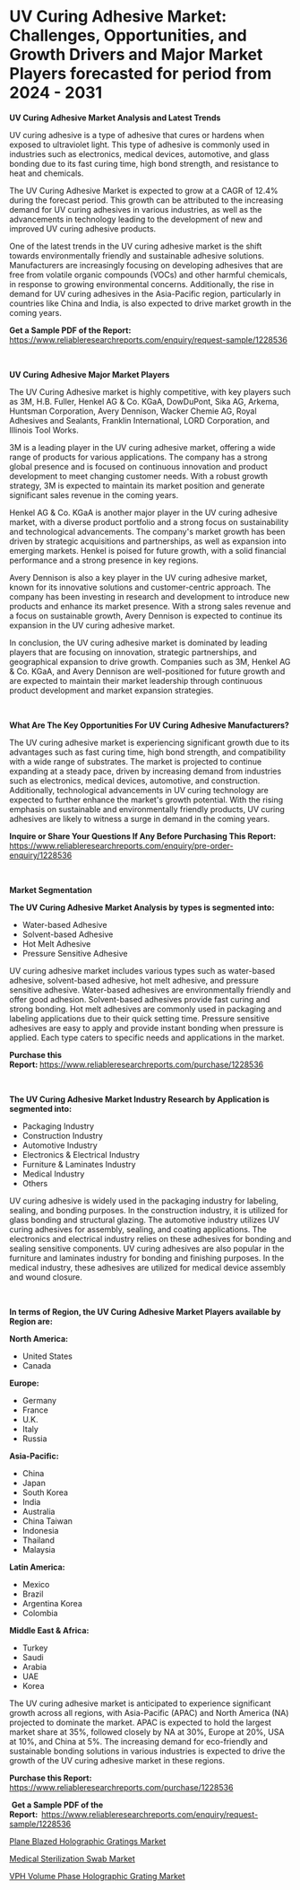 <p><h1>UV Curing Adhesive Market: Challenges, Opportunities, and Growth Drivers and Major Market Players forecasted for period from 2024 - 2031</h1></p><p><strong>UV Curing Adhesive Market Analysis and Latest Trends</strong></p>
<p><p>UV curing adhesive is a type of adhesive that cures or hardens when exposed to ultraviolet light. This type of adhesive is commonly used in industries such as electronics, medical devices, automotive, and glass bonding due to its fast curing time, high bond strength, and resistance to heat and chemicals. </p><p>The UV Curing Adhesive Market is expected to grow at a CAGR of 12.4% during the forecast period. This growth can be attributed to the increasing demand for UV curing adhesives in various industries, as well as the advancements in technology leading to the development of new and improved UV curing adhesive products. </p><p>One of the latest trends in the UV curing adhesive market is the shift towards environmentally friendly and sustainable adhesive solutions. Manufacturers are increasingly focusing on developing adhesives that are free from volatile organic compounds (VOCs) and other harmful chemicals, in response to growing environmental concerns. Additionally, the rise in demand for UV curing adhesives in the Asia-Pacific region, particularly in countries like China and India, is also expected to drive market growth in the coming years.</p></p>
<p><strong>Get a Sample PDF of the Report:&nbsp;</strong> <a href="https://www.reliableresearchreports.com/enquiry/request-sample/1228536">https://www.reliableresearchreports.com/enquiry/request-sample/1228536</a></p>
<p>&nbsp;</p>
<p><strong>UV Curing Adhesive Major Market Players</strong></p>
<p><p>The UV Curing Adhesive market is highly competitive, with key players such as 3M, H.B. Fuller, Henkel AG & Co. KGaA, DowDuPont, Sika AG, Arkema, Huntsman Corporation, Avery Dennison, Wacker Chemie AG, Royal Adhesives and Sealants, Franklin International, LORD Corporation, and Illinois Tool Works.</p><p>3M is a leading player in the UV curing adhesive market, offering a wide range of products for various applications. The company has a strong global presence and is focused on continuous innovation and product development to meet changing customer needs. With a robust growth strategy, 3M is expected to maintain its market position and generate significant sales revenue in the coming years.</p><p>Henkel AG & Co. KGaA is another major player in the UV curing adhesive market, with a diverse product portfolio and a strong focus on sustainability and technological advancements. The company's market growth has been driven by strategic acquisitions and partnerships, as well as expansion into emerging markets. Henkel is poised for future growth, with a solid financial performance and a strong presence in key regions.</p><p>Avery Dennison is also a key player in the UV curing adhesive market, known for its innovative solutions and customer-centric approach. The company has been investing in research and development to introduce new products and enhance its market presence. With a strong sales revenue and a focus on sustainable growth, Avery Dennison is expected to continue its expansion in the UV curing adhesive market.</p><p>In conclusion, the UV curing adhesive market is dominated by leading players that are focusing on innovation, strategic partnerships, and geographical expansion to drive growth. Companies such as 3M, Henkel AG & Co. KGaA, and Avery Dennison are well-positioned for future growth and are expected to maintain their market leadership through continuous product development and market expansion strategies.</p></p>
<p>&nbsp;</p>
<p><strong>What Are The Key Opportunities For UV Curing Adhesive Manufacturers?</strong></p>
<p><p>The UV curing adhesive market is experiencing significant growth due to its advantages such as fast curing time, high bond strength, and compatibility with a wide range of substrates. The market is projected to continue expanding at a steady pace, driven by increasing demand from industries such as electronics, medical devices, automotive, and construction. Additionally, technological advancements in UV curing technology are expected to further enhance the market's growth potential. With the rising emphasis on sustainable and environmentally friendly products, UV curing adhesives are likely to witness a surge in demand in the coming years.</p></p>
<p><strong>Inquire or Share Your Questions If Any Before Purchasing This Report:</strong> <a href="https://www.reliableresearchreports.com/enquiry/pre-order-enquiry/1228536">https://www.reliableresearchreports.com/enquiry/pre-order-enquiry/1228536</a></p>
<p>&nbsp;</p>
<p><strong>Market Segmentation</strong></p>
<p><strong>The UV Curing Adhesive Market Analysis by types is segmented into:</strong></p>
<p><ul><li>Water-based Adhesive</li><li>Solvent-based Adhesive</li><li>Hot Melt Adhesive</li><li>Pressure Sensitive Adhesive</li></ul></p>
<p><p>UV curing adhesive market includes various types such as water-based adhesive, solvent-based adhesive, hot melt adhesive, and pressure sensitive adhesive. Water-based adhesives are environmentally friendly and offer good adhesion. Solvent-based adhesives provide fast curing and strong bonding. Hot melt adhesives are commonly used in packaging and labeling applications due to their quick setting time. Pressure sensitive adhesives are easy to apply and provide instant bonding when pressure is applied. Each type caters to specific needs and applications in the market.</p></p>
<p><strong>Purchase this Report:&nbsp;</strong><a href="https://www.reliableresearchreports.com/purchase/1228536">https://www.reliableresearchreports.com/purchase/1228536</a></p>
<p>&nbsp;</p>
<p><strong>The UV Curing Adhesive Market Industry Research by Application is segmented into:</strong></p>
<p><ul><li>Packaging Industry</li><li>Construction Industry</li><li>Automotive Industry</li><li>Electronics & Electrical Industry</li><li>Furniture & Laminates Industry</li><li>Medical Industry</li><li>Others</li></ul></p>
<p><p>UV curing adhesive is widely used in the packaging industry for labeling, sealing, and bonding purposes. In the construction industry, it is utilized for glass bonding and structural glazing. The automotive industry utilizes UV curing adhesives for assembly, sealing, and coating applications. The electronics and electrical industry relies on these adhesives for bonding and sealing sensitive components. UV curing adhesives are also popular in the furniture and laminates industry for bonding and finishing purposes. In the medical industry, these adhesives are utilized for medical device assembly and wound closure.</p></p>
<p>&nbsp;</p>
<p><strong>In terms of Region, the UV Curing Adhesive Market Players available by Region are:</strong></p>
<p>
    <p> <strong> North America: </strong>
        <ul>
            <li>United States</li>
            <li>Canada</li>
        </ul>
        </p> 
    <p> <strong> Europe: </strong>
        <ul>
            <li>Germany</li>
            <li>France</li>
            <li>U.K.</li>
            <li>Italy</li>
            <li>Russia</li>
        </ul>
        </p> 
    <p> <strong> Asia-Pacific: </strong>
        <ul>
            <li>China</li>
            <li>Japan</li>
            <li>South Korea</li>
            <li>India</li>
            <li>Australia</li>
            <li>China Taiwan</li>
            <li>Indonesia</li>
            <li>Thailand</li>
            <li>Malaysia</li>
        </ul>
        </p> 
    <p> <strong> Latin America: </strong>
        <ul>
            <li>Mexico</li>
            <li>Brazil</li>
            <li>Argentina Korea</li>
            <li>Colombia</li>
        </ul>
        </p> 
    <p> <strong> Middle East & Africa: </strong>
        <ul>
            <li>Turkey</li>
            <li>Saudi</li>
            <li>Arabia</li>
            <li>UAE</li>
            <li>Korea</li>
        </ul>
    </p>
    </p>
<p><p>The UV curing adhesive market is anticipated to experience significant growth across all regions, with Asia-Pacific (APAC) and North America (NA) projected to dominate the market. APAC is expected to hold the largest market share at 35%, followed closely by NA at 30%, Europe at 20%, USA at 10%, and China at 5%. The increasing demand for eco-friendly and sustainable bonding solutions in various industries is expected to drive the growth of the UV curing adhesive market in these regions.</p></p>
<p><strong>Purchase this Report: </strong><a href="https://www.reliableresearchreports.com/purchase/1228536">https://www.reliableresearchreports.com/purchase/1228536</a></p>
<p>&nbsp;<strong>Get a Sample PDF of the Report:&nbsp;&nbsp;</strong><a href="https://www.reliableresearchreports.com/enquiry/request-sample/1228536">https://www.reliableresearchreports.com/enquiry/request-sample/1228536</a></p>
<p><strong></strong></p>
<p><p><a href="https://view.publitas.com/reportprime-1/plane-blazed-holographic-gratings-market-dynamics-2023-2030-also-about-its-market-trends-projections-and-opportunities/">Plane Blazed Holographic Gratings Market</a></p><p><a href="https://view.publitas.com/reportprime-1/medical-sterilization-swab-market-furnish-information-about-market-size-market-share-market-dynamics-and-projections-spanning-from-2023-to-2030/">Medical Sterilization Swab Market</a></p><p><a href="https://view.publitas.com/reportprime-1/vph-volume-phase-holographic-grating-market-size-reflecting-a-forecast-till-2030-market-by-type-by-application-and-by-geography/">VPH Volume Phase Holographic Grating Market</a></p></p>